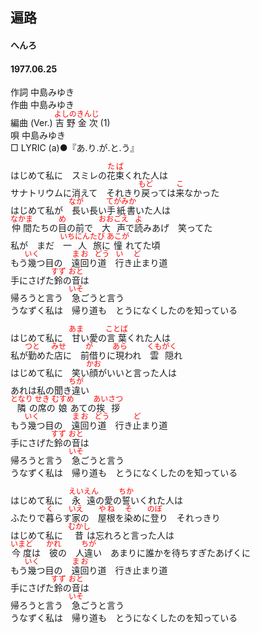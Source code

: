 <style type="text/css">
	ruby{
	    ruby-position: over;
	}
	ruby > rt{font-size: 12px;color:red;}
	p{font:16px;font-size: '楷体'}
</style>
## 遍路
#### へんろ
#### 1977.06.25


作詞        中島みゆき  
作曲        中島みゆき  
編曲 (Ver.) <ruby><rb>吉野</rb><rp>(</rp><rt>よしの</rt><rp>)</rp></ruby><ruby><rb>金次</rb><rp>(</rp><rt>きんじ</rt><rp>)</rp></ruby> (1)  
唄          中島みゆき  
□ LYRIC (a)●『あ.り.が.と.う』  


はじめて私に　スミレの<ruby><rb>花束</rb><rp>(</rp><rt>たば</rt><rp>)</rp></ruby>くれた人は  
サナトリウムに消えて　それきり<ruby><rb>戻</rb><rp>(</rp><rt>もど</rt><rp>)</rp></ruby>っては<ruby><rb>来</rb><rp>(</rp><rt>こ</rt><rp>)</rp></ruby>なかった  
はじめて私が　<ruby><rb>長</rb><rp>(</rp><rt>なが</rt><rp>)</rp></ruby>い長い<ruby><rb>手紙書</rb><rp>(</rp><rt>てがみか</rt><rp>)</rp></ruby>いた人は  
<ruby><rb>仲間</rb><rp>(</rp><rt>なかま</rt><rp>)</rp></ruby>たちの<ruby><rb>目</rb><rp>(</rp><rt>め</rt><rp>)</rp></ruby>の前で　<ruby><rb>大声</rb><rp>(</rp><rt>おおごえ</rt><rp>)</rp></ruby>で<ruby><rb>読</rb><rp>(</rp><rt>よ</rt><rp>)</rp></ruby>みあげ　笑ってた  
私が　まだ　<ruby><rb>一人旅</rb><rp>(</rp><rt>いちにんたび</rt><rp>)</rp></ruby>に<ruby><rb>憧</rb><rp>(</rp><rt>あこが</rt><rp>)</rp></ruby>れてた頃  
もう<ruby><rb>幾</rb><rp>(</rp><rt>いく</rt><rp>)</rp></ruby>つ目の　<ruby><rb>遠回</rb><rp>(</rp><rt>まお</rt><rp>)</rp></ruby>り<ruby><rb>道</rb><rp>(</rp><rt>どう</rt><rp>)</rp></ruby>　<ruby><rb>行</rb><rp>(</rp><rt>い</rt><rp>)</rp></ruby>き<ruby><rb>止</rb><rp>(</rp><rt>ど</rt><rp>)</rp></ruby>まり道  
手にさげた<ruby><rb>鈴</rb><rp>(</rp><rt>すず</rt><rp>)</rp></ruby>の<ruby><rb>音</rb><rp>(</rp><rt>おと</rt><rp>)</rp></ruby>は  
帰ろうと言う　<ruby><rb>急</rb><rp>(</rp><rt>いそ</rt><rp>)</rp></ruby>ごうと言う  
うなずく私は　帰り道も　とうになくしたのを知っている  
  
  
はじめて私に　<ruby><rb>甘</rb><rp>(</rp><rt>あま</rt><rp>)</rp></ruby>い愛の<ruby><rb>言葉</rb><rp>(</rp><rt>ことば</rt><rp>)</rp></ruby>くれた人は  
私が<ruby><rb>勤</rb><rp>(</rp><rt>つと</rt><rp>)</rp></ruby>めた<ruby><rb>店</rb><rp>(</rp><rt>みせ</rt><rp>)</rp></ruby>に　<ruby><rb>前借</rb><rp>(</rp><rt>が</rt><rp>)</rp></ruby>りに<ruby><rb>現</rb><rp>(</rp><rt>あら</rt><rp>)</rp></ruby>われ　<ruby><rb>雲隠</rb><rp>(</rp><rt>くもがく</rt><rp>)</rp></ruby>れ  
はじめて私に　笑い<ruby><rb>顔</rb><rp>(</rp><rt>かお</rt><rp>)</rp></ruby>がいいと言った人は  
あれは私の聞き<ruby><rb>違</rb><rp>(</rp><rt>ちが</rt><rp>)</rp></ruby>い  
<ruby><rb>隣</rb><rp>(</rp><rt>となり</rt><rp>)</rp></ruby>の<ruby><rb>席</rb><rp>(</rp><rt>せき</rt><rp>)</rp></ruby>の<ruby><rb>娘</rb><rp>(</rp><rt>むすめ</rt><rp>)</rp></ruby>あての<ruby><rb>挨拶</rb><rp>(</rp><rt>あいさつ</rt><rp>)</rp></ruby>  
もう<ruby><rb>幾</rb><rp>(</rp><rt>いく</rt><rp>)</rp></ruby>つ目の　<ruby><rb>遠回</rb><rp>(</rp><rt>まお</rt><rp>)</rp></ruby>り<ruby><rb>道</rb><rp>(</rp><rt>どう</rt><rp>)</rp></ruby>　行き<ruby><rb>止</rb><rp>(</rp><rt>ど</rt><rp>)</rp></ruby>まり道  
手にさげた<ruby><rb>鈴</rb><rp>(</rp><rt>すず</rt><rp>)</rp></ruby>の<ruby><rb>音</rb><rp>(</rp><rt>おと</rt><rp>)</rp></ruby>は  
帰ろうと言う　<ruby><rb>急</rb><rp>(</rp><rt>いそ</rt><rp>)</rp></ruby>ごうと言う  
うなずく私は　帰り道も　とうになくしたのを知っている  
  
  
はじめて私に　<ruby><rb>永遠</rb><rp>(</rp><rt>えいえん</rt><rp>)</rp></ruby>の愛の<ruby><rb>誓</rb><rp>(</rp><rt>ちか</rt><rp>)</rp></ruby>いくれた人は  
ふたりで<ruby><rb>暮</rb><rp>(</rp><rt>く</rt><rp>)</rp></ruby>らす<ruby><rb>家</rb><rp>(</rp><rt>いえ</rt><rp>)</rp></ruby>の　<ruby><rb>屋根</rb><rp>(</rp><rt>やね</rt><rp>)</rp></ruby>を<ruby><rb>染</rb><rp>(</rp><rt>そ</rt><rp>)</rp></ruby>めに<ruby><rb>登</rb><rp>(</rp><rt>のぼ</rt><rp>)</rp></ruby>り　それっきり  
はじめて私に　<ruby><rb>昔</rb><rp>(</rp><rt>むかし</rt><rp>)</rp></ruby>は忘れろと言った人は  
<ruby><rb>今度</rb><rp>(</rp><rt>いまど</rt><rp>)</rp></ruby>は　<ruby><rb>彼</rb><rp>(</rp><rt>かれ</rt><rp>)</rp></ruby>の　人<ruby><rb>違</rb><rp>(</rp><rt>ちが</rt><rp>)</rp></ruby>い　あまりに誰かを待ちすぎたあげくに  
もう<ruby><rb>幾</rb><rp>(</rp><rt>いく</rt><rp>)</rp></ruby>つ目の　<ruby><rb>遠回</rb><rp>(</rp><rt>まお</rt><rp>)</rp></ruby>り道　行き止まり道  
手にさげた<ruby><rb>鈴</rb><rp>(</rp><rt>すず</rt><rp>)</rp></ruby>の<ruby><rb>音</rb><rp>(</rp><rt>おと</rt><rp>)</rp></ruby>は  
帰ろうと言う　<ruby><rb>急</rb><rp>(</rp><rt>いそ</rt><rp>)</rp></ruby>ごうと言う  
うなずく私は　帰り道も　とうになくしたのを知っている  
